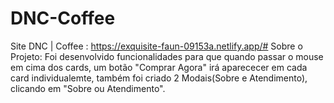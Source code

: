 ﻿# DNC-Coffee
Site DNC | Coffee : https://exquisite-faun-09153a.netlify.app/#
Sobre o Projeto: Foi desenvolvido funcionalidades para que quando passar o mouse em cima dos cards, um botão "Comprar Agora" irá aparececer em cada card individualemte, também foi criado 2 Modais(Sobre e Atendimento), clicando em "Sobre ou Atendimento".
